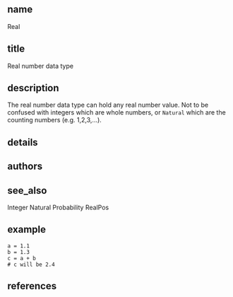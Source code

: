 ## name
Real
## title
Real number data type
## description
The real number data type can hold any real number value.
Not to be confused with integers which are whole numbers, or
`Natural` which are the counting numbers (e.g. 1,2,3,...).
## details
## authors
## see_also
Integer
Natural
Probability
RealPos
## example
    a = 1.1
    b = 1.3
    c = a + b
    # c will be 2.4
    
## references
